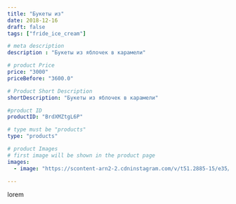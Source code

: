 ```yaml
---
title: "Букеты из"
date: 2018-12-16
draft: false
tags: ["fride_ice_cream"]

# meta description
description : "Букеты из яблочек в карамели"

# product Price
price: "3000"
priceBefore: "3600.0"

# Product Short Description
shortDescription: "Букеты из яблочек в карамели"

#product ID
productID: "BrdXMZtgL6P"

# type must be "products"
type: "products"

# product Images
# first image will be shown in the product page
images:
  - image: "https://scontent-arn2-2.cdninstagram.com/v/t51.2885-15/e35/45329240_2372227559472161_909718497527355977_n.jpg?se=8&tp=1&_nc_ht=scontent-arn2-2.cdninstagram.com&_nc_cat=105&_nc_ohc=osn733Fxo-8AX-gPXlR&ccb=7-4&oh=6f2c3837e03221dfaf9d09f0a02b717c&oe=60851B41&ig_cache_key=MTkzNTgwNTQyMjE0OTYxNTI0Nw%3D%3D.2-ccb7-4"

---
```

lorem
